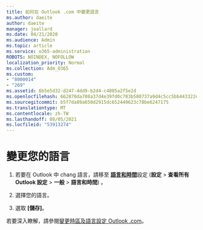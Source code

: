 ```yaml
---
title: 如何在 Outlook .com 中變更語言
ms.author: daeite
author: daeite
manager: joallard
ms.date: 04/21/2020
ms.audience: Admin
ms.topic: article
ms.service: o365-administration
ROBOTS: NOINDEX, NOFOLLOW
localization_priority: Normal
ms.collection: Adm_O365
ms.custom:
- "8000014"
- "269"
ms.assetid: 6b5e5d32-d247-4dd9-b2d4-c4805a2f5e2d
ms.openlocfilehash: 662870da708a37d4e39fd0c783b580737a9d4c5cc5bb443322d517023bd938d2
ms.sourcegitcommit: b5f7da89a650d2915dc652449623c78be6247175
ms.translationtype: MT
ms.contentlocale: zh-TW
ms.lasthandoff: 08/05/2021
ms.locfileid: "53913274"
---
```

# <a name="change-your-language"></a>變更您的語言

1. 若要在 Outlook 中 chang 語言，請移至 [**語言和時間**](https://outlook.live.com/mail/options/general/timeAndLanguage/regional)設定 (**設定** \> **查看所有 Outlook 設定**  >  **一般**  >  **語言和時間**) 。

2. 選擇您的語言。

3. 選取 **[儲存]**。

若要深入瞭解，請參閱[變更時區及語言設定 Outlook .com](https://go.microsoft.com/fwlink/p/?linkid=873132)。